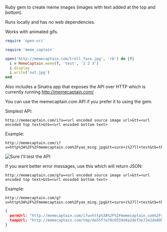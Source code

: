 Ruby gem to create meme images (images with text added at the top and bottom).

Runs locally and has no web dependencies.

Works with animated gifs.

```ruby
require 'open-uri'

require 'meme_captain'

open('http://memecaptain.com/troll_face.jpg', 'rb') do |f|
  i = MemeCaptain.meme(f, 'test', '1 2 3')
  i.display
  i.write('out.jpg')
end
```

Also includes a Sinatra app that exposes the API over HTTP which is currently
running http://memecaptain.com/

You can use the memecaptain.com API if you prefer it to using the gem.

Simplest API:

```
http://memecaptain.com/i?u=<url encoded source image url>&tt=<url encoded top text>&tb=<url encoded bottom text>
```

Example:

```
http://memecaptain.com/i?u=http%3A%2F%2Fmemecaptain.com%2Fyao_ming.jpg&tt=sure+i%27ll+test&tb=the+api
```

![Sure I'll test the API](http://memecaptain.com/i?u=http%3A%2F%2Fmemecaptain.com%2Fyao_ming.jpg&tt=sure+i%27ll+test&tb=the+api)

If you want better error messages, use this which will return JSON:

```
http://memecaptain.com/g?u=<url encoded source image url>&tt=<url encoded top text>&tb=<url encoded bottom text>
```

Example:

```
http://memecaptain.com/g?u=http%3A%2F%2Fmemecaptain.com%2Fyao_ming.jpg&tt=sure+i%27ll+test&tb=the+api
```

```json
{
  permUrl: "http://memecaptain.com/i?u=http%3A%2F%2Fmemecaptain.com%2Fyao_ming.jpg&tt=sure+i%27ll+test&tb=the+api"
  tempUrl: "http://memecaptain.com/tmp/de55f7a78c6559d4a24ef3e72e2de89992b82695.jpeg"
}
```
